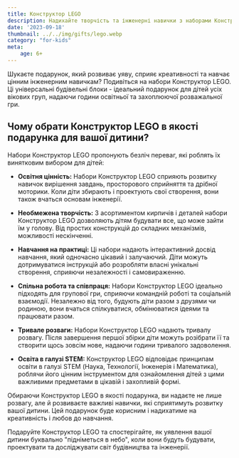 ```yaml
---
title: Конструктор LEGO
description: Надихайте творчість та інженерні навички з наборами Конструктор LEGO.
date: '2023-09-18'
thumbnail: ../../img/gifts/lego.webp
category: "for-kids"
meta:
    age: 6+
---
```

Шукаєте подарунок, який розвиває уяву, сприяє креативності та навчає цінним інженерним навичкам? Подивіться на набори Конструктор LEGO. Ці універсальні будівельні блоки - ідеальний подарунок для дітей усіх вікових груп, надаючи години освітньої та захоплюючої розважальної гри.

## Чому обрати Конструктор LEGO в якості подарунка для вашої дитини?

Набори Конструктор LEGO пропонують безліч переваг, які роблять їх винятковим вибором для дітей:

- **Освітня цінність:** Набори Конструктор LEGO сприяють розвитку навичок вирішення завдань, просторового сприйняття та дрібної моторики. Коли діти збирають і проектують свої створення, вони також вчаться основам інженерії.

- **Необмежена творчість:** З асортиментом кирпичів і деталей набори Конструктор LEGO дозволяють дітям будувати все, що може зайти їм у голову. Від простих конструкцій до складних механізмів, можливості нескінченні.

- **Навчання на практиці:** Ці набори надають інтерактивний досвід навчання, який одночасно цікавий і залучаючий. Діти можуть дотримуватися інструкцій або розробляти власні унікальні створення, сприяючи незалежності і самовираженню.

- **Спільна робота та співпраця:** Набори Конструктор LEGO ідеально підходять для групової гри, сприяючи командній роботі та соціальній взаємодії. Незалежно від того, будують діти разом з друзями чи родиною, вони вчаться спілкуватися, обмінюватися ідеями та працювати разом.

- **Тривале розваги:** Набори Конструктор LEGO надають тривалу розвагу. Після завершення першої збірки діти можуть розібрати її та створити щось зовсім нове, надаючи години тривалого задоволення.

- **Освіта в галузі STEM:** Конструктор LEGO відповідає принципам освіти в галузі STEM (Наука, Технології, Інженерія і Математика), роблячи його цінним інструментом для ознайомлення дітей з цими важливими предметами в цікавій і захопливій формі.

Обираючи Конструктор LEGO в якості подарунка, ви надаєте не лише розвагу, але й розвиваєте важливі навички, які сприятимуть розвитку вашої дитини. Цей подарунок буде корисним і надихатиме на креативність і любов до навчання.

Подаруйте Конструктор LEGO та спостерігайте, як уявлення вашої дитини буквально "підніметься в небо", коли вони будуть будувати, проектувати та досліджувати світ будівництва та інженерії.

